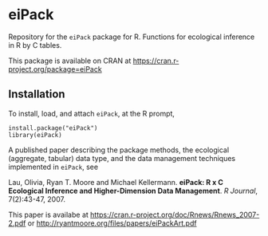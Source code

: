 # eiPack

Repository for the `eiPack` package for R.  Functions for ecological inference in R by C tables.  

This package is available on CRAN at https://cran.r-project.org/package=eiPack

## Installation

To install, load, and attach `eiPack`, at the R prompt,

```
install.package("eiPack")
library(eiPack)
```

A published paper describing the package methods, the ecological (aggregate, tabular) data type, and the data management techniques implemented in `eiPack`, see 

Lau, Olivia, Ryan T. Moore and Michael Kellermann. **eiPack: R x C Ecological Inference and Higher-Dimension Data Management**. _R Journal_, 7(2):43-47, 2007. 


This paper is availabe at https://cran.r-project.org/doc/Rnews/Rnews_2007-2.pdf or http://ryantmoore.org/files/papers/eiPackArt.pdf
